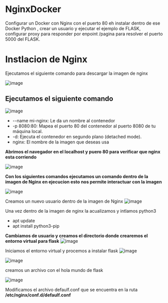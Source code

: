 # NginxDocker
Configurar un Docker con Nginx con el puerto 80 eh instalar dentro de ese Docker Python , crear un usuario y ejecutar el ejemplo de FLASK, configurar proxy para responder por enpoint /pagina para resolver el puerto 5000 del FLASK.

# Instlacion de Nginx
Ejecutamos el siguiente comando para descargar la imagen de nginx

![image](https://github.com/user-attachments/assets/3a229396-cfbd-4ba8-9bb2-d8b1e584e73d)

## Ejecutamos el siguiente comando 

![image](https://github.com/user-attachments/assets/2f137aa1-d3db-4ec7-91fa-6629a7f27031)

* --name mi-nginx: Le da un nombre al contenedor 
* -p 8080:80: Mapea el puerto 80 del contenedor al puerto 8080 de tu máquina local.
* -d: Ejecuta el contenedor en segundo plano (detached mode).
* nginx: El nombre de la imagen que deseas usa

**Abrimos el navegador en el localhost y puero 80 para verificar que nginx esta corriendo**

![image](https://github.com/user-attachments/assets/afa16871-098f-4112-93ef-7b5a8ec95b08)

**Con los siguientes comandos ejecutamos un comando dentro de la imagen de Nginx en ejecucion esto nos permite interactuar con la imagen**

![image](https://github.com/user-attachments/assets/e5718a28-da23-46e0-b1e9-53cc4776132a)

Creamos un nuevo usuario dentro de la imagen de Nginx
![image](https://github.com/user-attachments/assets/90549080-6cab-47b0-9213-278554537128)

Una vez dentro de la imagen de nginx la acualizamos y intlamos python3 
* apt update
* apt install python3-pip

**Cambiamos de usuario y creamos el directorio donde crearemos el entorno virtual para flask**
![image](https://github.com/user-attachments/assets/f1c82b54-c99f-46e2-a45e-321a1e1f33b9)

Iniciamos el entorno virtual y procemos a instalar flask 
![image](https://github.com/user-attachments/assets/ca3bb978-d5e6-4735-a01f-7a801b1b882d)

![image](https://github.com/user-attachments/assets/fcdf1f0b-99ba-4cf8-8b3d-7aa78d9ec42e)


creamos un archivo con el hola mundo de flask 

![image](https://github.com/user-attachments/assets/478c9cc0-312e-475b-978f-1720e4e8b2fc)

Modificamos el archivo defaulf.conf que se encuentra en la ruta **/etc/nginx/conf.d/defaulf.conf**





  
